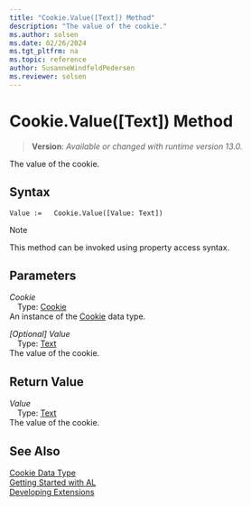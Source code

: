 ```yaml
---
title: "Cookie.Value([Text]) Method"
description: "The value of the cookie."
ms.author: solsen
ms.date: 02/26/2024
ms.tgt_pltfrm: na
ms.topic: reference
author: SusanneWindfeldPedersen
ms.reviewer: solsen
---
```

[//]: # (START>DO_NOT_EDIT)
[//]: # (IMPORTANT:Do not edit any of the content between here and the END>DO_NOT_EDIT.)
[//]: # (Any modifications should be made in the .xml files in the ModernDev repo.)
# Cookie.Value([Text]) Method
> **Version**: _Available or changed with runtime version 13.0._

The value of the cookie.


## Syntax
```AL
Value :=   Cookie.Value([Value: Text])
```
> [!NOTE]
> This method can be invoked using property access syntax.
## Parameters
*Cookie*  
&emsp;Type: [Cookie](cookie-data-type.md)  
An instance of the [Cookie](cookie-data-type.md) data type.  

*[Optional] Value*  
&emsp;Type: [Text](../text/text-data-type.md)  
The value of the cookie.  


## Return Value
*Value*  
&emsp;Type: [Text](../text/text-data-type.md)  
The value of the cookie.


[//]: # (IMPORTANT: END>DO_NOT_EDIT)
## See Also
[Cookie Data Type](cookie-data-type.md)  
[Getting Started with AL](../../devenv-get-started.md)  
[Developing Extensions](../../devenv-dev-overview.md)